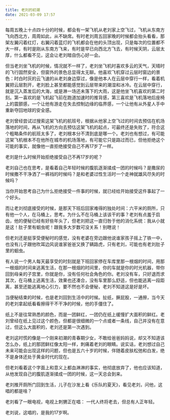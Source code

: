 ```yaml
---
title: 老刘的初潮
date: 2021-03-09 17:57
---
```


每周五晚上十点四十分的时候，都会有一架飞机从老刘家上空飞过，飞机从东南方飞向西北方，周周如此，从不缺席。有时老刘周五回家晚的时候都会抬头看看，那架左翼闪着红灯，右翼闪着蓝灯的飞机都会在他的头顶出现，只是每次的位置都不大一样，有时是刚从东南方飞来，有时是早已向西北方飞去，有时候天阴，云层太厚，什么都看不见，这会让老刘暗自伤心好一会。

但当老刘坐飞机的时候，情况就不一样了，老刘坐飞机时喜欢多云的天气，天晴时的飞行固然安全，但窗外的景色总显得太无聊。他喜欢飞机穿过云层时窗边的景色：时白时灰的云飞速的从老刘身边穿过，像是他本人在云层中穿行一样，看着机翼把云层割开，老刘脸上甚至都能感觉到云层带来的潮湿和冰冷。在云层中穿行，就是沉入蒸发后的大海，或是淋一场还未落下的大雨，这是他坐飞机喜欢的第二时刻。第一喜欢的是飞机起飞前在跑道加速时的推背感，第三喜欢是飞机落地后座椅上的震颤感，一个让他有游走在失去控制边缘的临界感，一个让他有从外星人手中重新夺回地球的安全感。

老刘曾经尝试过搜索这架飞机的航班号，根据从他家上空飞过的时间去预估在机场落地的时间，再从飞机的方向去预估这架飞机的起点，可最终还是失败了，符合这个粗略条件的航班太多了，老刘根本分不清到底是哪一个。老刘也有想过，有可能这架飞机根本不在他所在城市的机场落地，有可能它只是路过而已，但他拒绝这个可能的事实，就像他一直拒绝接受自己不再17岁了一样。

老刘是什么时候开始拒绝接受自己不再17岁的呢？

老刘自己也在思考，是看着自己年轻时候的腹肌逐渐揉成一团的时候吗？是撒尿的时候撒不干净洒了一裤裆的时候吗？是和老婆过性生活时一个走神就雄风尽失的时候吗？

当你开始思考自己为什么拒绝接受一件事的时候，就已经给开始接受这件事起了一个好头。

而让老刘彻底接受的时候，是那天下班后回家难得的独处时间：六平米的厕所，只有他一个人，在马桶上，思考。为什么不在马桶上该该干的事？老刘有点羞于启齿，他的便秘已经有好些年头了，但老刘把这一直归咎于他的消化系统：我从小就是这！肚子里有蛔虫呢！跟我多大岁数可没关系！别瞎说！

但老刘还是挺享受便秘时的感觉，没有老婆在旁边跟他说谁家孩子摇上了铁一中，也没有儿子跟他吹耳边风说谁家爸爸又换了辆路虎，只有老刘，可能也有老刘肚子里的蛔虫。

有人说一个男人每天最享受的时刻就是下班回家停在车库里那一根烟的时间，用那一根烟的时间来逃离生活，在那一根烟的时间里，你的车就是你的时光机器，带你回到母亲的子宫里，你就是你，没有任何社会角色的你。老刘没有车，只好退而求其次，在马桶上逃离生活，效果也还凑合，没有车里那么舒适，但也能逃离一段距离，甚至还能逃离地心引力，要不然也不会便秘，老刘不知道这是好是坏。

当便秘结束的时候，也是老刘回到生活中的时候。扯纸，撅屁股，一通擦，当今天的老刘拿起纸看看擦得干不干净的时候，他的手僵住了。

纸上不是往常熟悉的颜色，而是一团鲜红，一团仍在纸上缓慢扩大面积的鲜红。老刘曾经在纸上见过这个颜色，但都是很细微的一个点或者一条线，自己并没有在意过，但这么大面积的，老刘还是第一次遇到。

老刘这时慌的像是一个刚来初潮的青春期少女，不敢给爸爸妈妈说，却又不知道该怎么办，纸上的那团鲜红像太阳一样，刺痛着老刘的眼睛。说实话，老刘想过自己未来可能会出现这样的问题，但也是五六十岁的时候，伴随着皮肤松弛和白发，绝不是身体还处于黄金时代的现在。

但老刘看着这个字面上和意义上都血淋淋的事实，他彻底放弃了，他也应该知道，从他发现自己的腹肌逐渐揉成一团的时候，这一天总会到来。

老刘推开厕所门回到生活，儿子在沙发上看《乐队的夏天》，看见老刘，问他，这唱的都是啥？

老刘看了一眼电视，电视上刺猬正在唱：
一代人终将老去，但总有人正年轻。

老刘说，这唱的，是我的17岁啊。